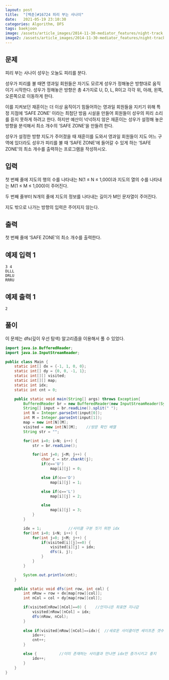 ```yaml
---
layout: post
title:  "[백준]#16724 피리 부는 사나이"
date:   2021-05-19 23:10:30
categories: Algorithm, DFS
tags: baekjoon
image: /assets/article_images/2014-11-30-mediator_features/night-track.JPG
image2: /assets/article_images/2014-11-30-mediator_features/night-track-mobile.JPG
---
```


문제
--------------------

피리 부는 사나이 성우는 오늘도 피리를 분다.

성우가 피리를 불 때면 영과일 회원들은 자기도 모르게 성우가 정해놓은 방향대로 움직이기 시작한다. 성우가 정해놓은 방향은 총 4가지로 U, D, L, R이고 각각 위, 아래, 왼쪽, 오른쪽으로 이동하게 한다.

이를 지켜보던 재훈이는 더 이상 움직이기 힘들어하는 영과일 회원들을 지키기 위해 특정 지점에 ‘SAFE ZONE’ 이라는 최첨단 방음 시설을 만들어 회원들이 성우의 피리 소리를 듣지 못하게 하려고 한다. 하지만 예산이 넉넉하지 않은 재훈이는 성우가 설정해 놓은 방향을 분석해서 최소 개수의 ‘SAFE ZONE’을 만들려 한다. 

성우가 설정한 방향 지도가 주어졌을 때 재훈이를 도와서 영과일 회원들이 지도 어느 구역에 있더라도 성우가 피리를 불 때 ‘SAFE ZONE’에 들어갈 수 있게 하는 ‘SAFE ZONE’의 최소 개수를 출력하는 프로그램을 작성하시오.

입력
---------------------------

첫 번째 줄에 지도의 행의 수를 나타내는 N(1 ≤ N ≤ 1,000)과 지도의 열의 수를 나타내는 M(1 ≤ M ≤ 1,000)이 주어진다.

두 번째 줄부터 N개의 줄에 지도의 정보를 나타내는 길이가 M인 문자열이 주어진다.

지도 밖으로 나가는 방향의 입력은 주어지지 않는다.

출력
----------------

첫 번째 줄에 ‘SAFE ZONE’의 최소 개수를 출력한다.

예제 입력 1 
----------------------

```
3 4
DLLL
DRLU
RRRU
```

예제 출력 1 
------------------------

```
2
```

풀이
--------------------------

이 문제는 dfs(깊이 우선 탐색) 알고리즘을 이용해서 풀 수 있었다.

```java
import java.io.BufferedReader;
import java.io.InputStreamReader;

public class Main {
    static int[] dx = {-1, 1, 0, 0};
    static int[] dy = {0, 0, -1, 1};
    static int[][] visited;
    static int[][] map;
    static int idx;
    static int cnt = 0;

    public static void main(String[] args) throws Exception{
        BufferedReader br = new BufferedReader(new InputStreamReader(System.in));
        String[] input = br.readLine().split(" ");
        int N = Integer.parseInt(input[0]);
        int M = Integer.parseInt(input[1]);
        map = new int[N][M];
        visited = new int[N][M];    //방문 확인 배열
        String str = "";

        for(int i=0; i<N; i++) {
            str = br.readLine();

            for(int j=0; j<M; j++) {
                char c = str.charAt(j);
                if(c=='U')
                    map[i][j] = 0;

                else if(c=='D')
                    map[i][j] = 1;

                else if(c=='L')
                    map[i][j] = 2;

                else
                    map[i][j] = 3;
            }
        }

        idx = 1;            //사이클 구분 짓기 위한 idx
        for(int i=0; i<N; i++) {
            for(int j=0; j<M; j++) {
                if(visited[i][j]==0) {
                    visited[i][j] = idx;
                    dfs(i, j);
                }
            }
        }

        System.out.println(cnt);
    }

    public static void dfs(int row, int col) {
        int nRow = row + dx[map[row][col]];
        int nCol = col + dy[map[row][col]];

        if(visited[nRow][nCol]==0) {    //안지나온 좌표면 지나감
            visited[nRow][nCol] = idx;
            dfs(nRow, nCol);
        }
 
        else if(visited[nRow][nCol]==idx){  //새로운 사이클이면 세이프존 갯수 증가
            idx++;
            cnt++;
        }

        else {          //이미 존재하는 사이클과 만나면 idx만 증가시키고 중지
            idx++;
        }
    }
}
```
